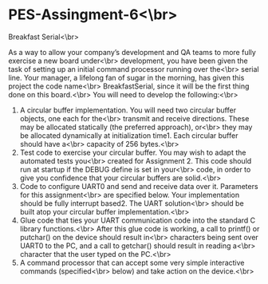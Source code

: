 # PES-Assingment-6<\br>
Breakfast Serial<\br>

As a way to allow your company’s development and QA teams to more fully exercise a new board under<\br>
development, you have been given the task of setting up an initial command processor running over the<\br>
serial line. Your manager, a lifelong fan of sugar in the morning, has given this project the code name<\br>
BreakfastSerial, since it will be the first thing done on this board.<\br>
You will need to develop the following:<\br>
1) A circular buffer implementation. You will need two circular buffer objects, one each for the<\br>
transmit and receive directions. These may be allocated statically (the preferred approach), or<\br>
they may be allocated dynamically at initialization time1. Each circular buffer should have a<\br>
capacity of 256 bytes.<\br>
2) Test code to exercise your circular buffer. You may wish to adapt the automated tests you<\br>
created for Assignment 2. This code should run at startup if the DEBUG define is set in your<\br>
code, in order to give you confidence that your circular buffers are solid.<\br>
3) Code to configure UART0 and send and receive data over it. Parameters for this assignment<\br>
are specified below. Your implementation should be fully interrupt based2. The UART solution<\br>
should be built atop your circular buffer implementation.<\br>
4) Glue code that ties your UART communication code into the standard C library functions.<\br>
After this glue code is working, a call to printf() or putchar() on the device should result in<\br>
characters being sent over UART0 to the PC, and a call to getchar() should result in reading a<\br>
character that the user typed on the PC.<\br>
5) A command processor that can accept some very simple interactive commands (specified<\br>
below) and take action on the device.<\br>
